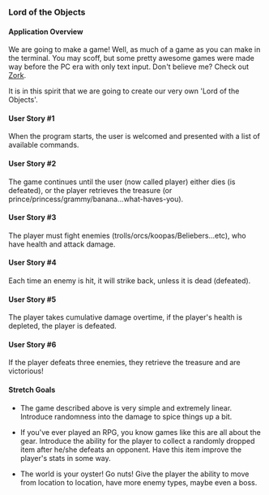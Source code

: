 ### Lord of the Objects

#### Application Overview
We are going to make a game! Well, as much of a game as you can make in the terminal. You may scoff, but some pretty awesome games were made way before the PC era with only text input. Don't believe me? Check out [Zork][zork].

It is in this spirit that we are going to create our very own 'Lord of the Objects'.

#### User Story #1
When the program starts, the user is welcomed and presented with a list of available commands.

#### User Story #2
The game continues until the user (now called player) either dies (is defeated), or the player retrieves the treasure (or prince/princess/grammy/banana...what-haves-you).

#### User Story #3
The player must fight enemies (trolls/orcs/koopas/Beliebers...etc), who have health and attack damage.

#### User Story #4
Each time an enemy is hit, it will strike back, unless it is dead (defeated).

#### User Story #5
The player takes cumulative damage overtime, if the player's health is depleted, the player is defeated.

#### User Story #6
If the player defeats three enemies, they retrieve the treasure and are victorious!

#### Stretch Goals

* The game described above is very simple and extremely linear. Introduce randomness into the damage to spice things up a bit.

* If you've ever played an RPG, you know games like this are all about the gear. Introduce the ability for the player to collect a randomly dropped item after he/she defeats an opponent. Have this item improve the player's stats in some way.

* The world is your oyster! Go nuts! Give the player the ability to move from location to location, have more enemy types, maybe even a boss.


[zork]:https://en.wikipedia.org/wiki/Zork